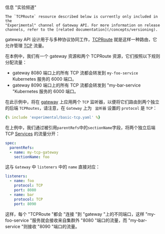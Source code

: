 <!-- TRANSLATED by md-translate -->
信息 "实验频道"

```
The `TCPRoute` resource described below is currently only included in the
"Experimental" channel of Gateway API. For more information on release
channels, refer to the [related documentation](/concepts/versioning).
```

gateway API 设计用于与多种协议协同工作，[TCPRoute](/reference/spec/#gateway.networking.k8s.io/v1alpha2.TCPRoute) 就是这样一种路由，它允许管理 [TCP](https://datatracker.ietf.org/doc/html/rfc793) 流量。

在本例中，我们有一个 gateway 资源和两个 TCPRoute 资源，它们按照以下规则分配流量：

* gateway 8080 端口上的所有 TCP 流都会转发到 `my-foo-service` Kubernetes 服务的 6000 端口。
* gateway 8090 端口上的所有 TCP 流都会转发到 "my-bar-service "Kubernetes 服务的 6000 端口。

在此示例中，将在 [gateway](/reference/spec/#gateway.networking.k8s.io/v1alpha2.Gateway) 上应用两个 `TCP` 监听器，以便将它们路由到两个独立的后端 `TCPRoutes`，请注意，在 `Gateway` 上为 ` 监听器` 设置的 `protocol` 是 `TCP`：

```yaml
{% include 'experimental/basic-tcp.yaml' %}
```

在上例中，我们通过被引用`parentRefs`中的`sectionName`字段，将两个独立后端 TCP [Services](https://kubernetes.io/docs/concepts/services-networking/service/) 的流量分开：

```yaml
spec:
  parentRefs:
  - name: my-tcp-gateway
    sectionName: foo
```

这与 `Gateway` 中 `listeners` 中的 `name` 直接对应：

```yaml
listeners:
  - name: foo
    protocol: TCP
    port: 8080
  - name: bar
    protocol: TCP
    port: 8090
```

这样，每个 "TCPRoute "都会 "连接 "到 "gateway "上的不同端口，这样 "my-foo-service "服务就会接收来自集群外 "8080 "端口的流量，而 "my-bar-service "则接收 "8090 "端口的流量。
